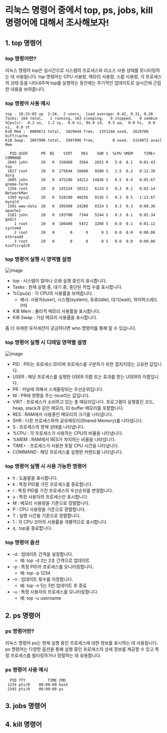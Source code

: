 # 리눅스 명령어 중에서 top, ps, jobs, kill 명령어에 대해서 조사해보자!

## 1. top 명령어
### top 명령어란?
리눅스 명령어 top은 실시간으로 시스템의 프로세스와 리소스 사용 상태를 모니터링하는 데 사용됩니다.
top 명령어는 CPU 사용량, 메모리 사용량, 스왑 사용량, 각 프로세스의 상태 등을 나타내주며 top를 실행하는 동안에는 주기적인 업데이트로 실시간에 근접한 내용을 보여줍니다.

### top 명령어 사용 예시
```
top - 10:15:03 up  2:34,  2 users,  load average: 0.42, 0.31, 0.28
Tasks: 164 total,   1 running, 163 sleeping,   0 stopped,   0 zombie
%Cpu(s):  4.3 us,  1.2 sy,  0.0 ni, 94.0 id,  0.5 wa,  0.0 hi,  0.0 si,  0.0 st
KiB Mem :  8009672 total,  3029648 free,  2351244 used,  2628780 buff/cache
KiB Swap:  2047996 total,  2047996 free,        0 used.  5154872 avail Mem 

  PID USER      PR  NI    VIRT    RES    SHR S  %CPU %MEM     TIME+ COMMAND    
 2043 john      20   0  156460   3564   2652 R   5.0  0.1   0:01.43 top        
 1827 root      20   0  275644  16048   9280 S   1.5  0.2   0:12.38 Xorg       
 2005 john      20   0  475280  34212  14836 S   0.5  0.4   0:05.67 gnome-term 
 1356 root      20   0  145324  10312   6124 S   0.3  0.1   0:02.14 NetworkMan 
 1395 mysql     20   0  528180  40256   9156 S   0.3  0.5   1:22.67 mysqld     
 1501 www-data  20   0  395400  24208   8324 S   0.3  0.3   0:08.36 apache2    
 2102 john      20   0  193700   7344   5244 S   0.3  0.1   0:02.34 gedit      
    1 root      20   0  186400   5472   3208 S   0.0  0.1   0:01.12 systemd    
    2 root      20   0       0      0      0 S   0.0  0.0   0:00.00 kthreadd   
    3 root      20   0       0      0      0 S   0.0  0.0   0:00.00 ksoftirqd/0
```

### top 명령어 실행 시 영역별 설명
![image](https://github.com/Dahyoung-Kim/2024-SW-/assets/171330254/bb53cb39-4960-41a8-b62d-4f631220b246)

+ top : 시스템이 얼마나 오래 실행 중인지 표시합니다.
+ Tasks : 현재 실행 중, 대기 중, 중단된 작업 수를 표시합니다.
+ %Cpu(s) : 각 CPU의 사용률을 보여줍니다.
  + 예시: 사용자(user), 시스템(system), 유휴(idle), 대기(wait), 하이퍼스레드(ht)
+ KiB Mem : 물리적 메모리 사용률을 표시합니다.
+ KiB Swap : 가상 메모리 사용률을 표시합니다.

좀 더 자세한 유저세션이 궁금하다면 who 명령어를 통해 알 수 있습니다.

### top 명령어 실행 시 디테일 영역별 설명
![image](https://github.com/Dahyoung-Kim/2024-SW-/assets/171330254/3310610b-7f46-406d-aafb-dc0358287b09)
+ PID : PID는 프로세스 ID이며 프로세스를 구분하기 위한 겹치지않는 고유한 값입니다.
+ USER : 해당 프로세스를 실행한 USER 이름 또는 효과를 받는 USER의 이름입니다.
+ PR : 커널에 의해서 스케줄링되는 우선순위입니다.
+ NI : PR에 영향을 주는 nice라는 값입니다.
+ VIRT : 프로세스가 소비하고 있는 총 메모리입니다. 프로그램이 실행중인 코드, heap, stack과 같은 메모리, IO buffer 메모리를 포함합니다.
+ RES : RAM에서 사용중인 메모리의 크기를 나타냅니다.
+ SHR : 다른 프로세스와의 공유메모리(Shared Memory)를 나타냅니다.
+ S : 프로세스의 현재 상태를 나타냅니다.
+ %CPU : 각 프로세스가 사용하는 CPU의 비율을 나타냅니다.
+ %MEM : RAM에서 RES가 차지하는 비율을 나타냅니다.
+ TIME+ : 프로세스가 사용한 토탈 CPU 시간을 나타냅니다.
+ COMMAND : 해당 프로세스를 실행한 커맨드를 나타냅니다.

### top 명령어 실행 시 사용 가능한 명령어
+ h : 도움말을 표시합니다.
+ k : 특정 PID를 가진 프로세스를 종료합니다.
+ r : 특정 PID를 가진 프로세스의 우선순위를 변경합니다.
+ u : 특정 사용자의 프로세스만 표시합니다.
+ M : 메모리 사용량을 기준으로 정렬합니다.
+ P : CPU 사용량을 기준으로 정렬합니다.
+ T : 실행 시간을 기준으로 정렬합니다.
+ 1 : 각 CPU 코어의 사용률을 개별적으로 표시합니다.
+ q : top을 종료합니다.

### top 명령어 옵션
+ -d : 업데이트 간격을 설정합니다.
  + 예: top -d 2는 2초 간격으로 업데이트
+ -p : 특정 PID의 프로세스를 모니터링합니다.
  + 예: top -p 1234
+ -n : 업데이트 횟수를 지정합니다.
  + 예: top -n 5는 5번 업데이트 후 종료
+ -u : 특정 사용자의 프로세스를 모니터링합니다.
  + 예: top -u username

## 2. ps 명령어
### ps 명령어란?
리눅스 명령어 ps는 현재 실행 중인 프로세스에 대한 정보를 표시하는 데 사용됩니다.
ps 명령어는 다양한 옵션을 통해 실행 중인 프로세스의 상세 정보를 제공할 수 있고 특정 프로세스를 필터링하거나 정렬하는 데 유용합니다.

### ps 명령어 사용 예시
```
  PID TTY          TIME CMD
 1234 pts/0    00:00:00 bash
 2345 pts/0    00:00:00 ps
```















## 3. jobs 명령어

## 4. kill 명령어
